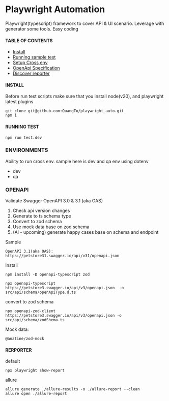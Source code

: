 # Playwright Automation

Playwright(typescript) framework to cover API & UI scenario. Leverage with generator some tools. Easy coding

#### TABLE OF CONTENTS

- [Install](#install)
- [Running sample test](#running-test)
- [Setup Cross env](#environments)
- [OpenApi Specification](#OPENAPI)
- [Discover reporter](#rerporter)

#### INSTALL

Before run test scripts make sure that you install node(v20), and playwright latest plugins

```
git clone git@github.com:QuangTo/playwright_auto.git
npm i
```

#### RUNNING TEST

```
npm run test:dev
```

### ENVIRONMENTS

Ability to run cross env. sample here is dev and qa env using dotenv <br>

- dev <br>
- qa <br>

### OPENAPI

Validate Swagger OpenAPI 3.0 & 3.1 (aka OAS)

1. Check api version  changes
2. Generate to ts schema type
3. Convert to zod schema
4. Use mock data base on zod schema
5. (AI - upcoming) generate happy cases base on schema and endpoint

Sample

```
OpenAPI 3.1(aka OAS):
https://petstore31.swagger.io/api/v31/openapi.json
```

Install

```
npm install -D openapi-typescript zod
```

```
npx openapi-typescript https://petstore3.swagger.io/api/v3/openapi.json  -o src/api/schema/openApiType.d.ts
```

convert to zod schema

```
npx openapi-zod-client https://petstore3.swagger.io/api/v3/openapi.json -o src/api/schema/zodShema.ts
```

Mock data:

```
@anatine/zod-mock
```

#### RERPORTER

default

```
npx playwright show-report
```

allure

```
allure generate ./allure-results -o ./allure-report --clean
allure open ./allure-report
```

